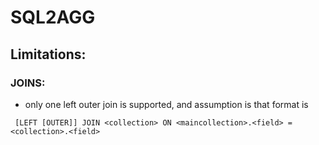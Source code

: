 # SQL2AGG


## Limitations:

### JOINS:

- only one left outer join is supported, and assumption is that format is

```
 [LEFT [OUTER]] JOIN <collection> ON <maincollection>.<field> = <collection>.<field>
```